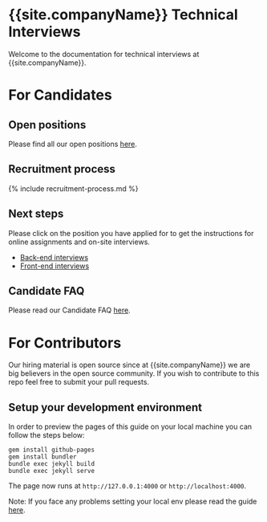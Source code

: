 # {{site.companyName}} Technical Interviews

Welcome to the documentation for technical interviews at {{site.companyName}}.

# For Candidates

## Open positions

Please find all our open positions [here]({{site.careersPage}}).

## Recruitment process

{% include recruitment-process.md %}

## Next steps

Please click on the position you have applied for to get the instructions for online assignments and on-site interviews.

- [Back-end interviews](back-end/index.md)
- [Front-end interviews](front-end/index.md)

## Candidate FAQ

Please read our Candidate FAQ [here](CANDIDATE-FAQ.md).

# For Contributors

Our hiring material is open source since at {{site.companyName}} we are big believers in the open source community. If you wish to contribute to this repo feel free to submit your pull requests.

## Setup your development environment

In order to preview the pages of this guide on your local machine you can follow the steps below:

```
gem install github-pages
gem install bundler
bundle exec jekyll build
bundle exec jekyll serve
```

The page now runs at ```http://127.0.0.1:4000``` or ```http://localhost:4000```.

Note: If you face any problems setting your local env please read the guide [here](https://help.github.com/articles/setting-up-your-github-pages-site-locally-with-jekyll/). 